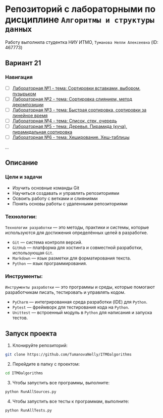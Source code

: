 # Репозиторий с лабораторными по дисциплине `Алгоритмы и структуры данных`
Работу выполнила студентка НИУ ИТМО, `Туманова Нелли Алексеевна` (ID: 467773)
## Вариант 21
### Навигация

- [ ] [Лабораторная №1 - тема: Сортировки вставками, выбором, пузырьком](Lab1/README.md)
- [ ] [Лабораторная №2 - тема: Сортировка слиянием, метод декомпозиции](Lab2/README.md)
- [ ] [Лабораторная №3 - тема: Быстрая сортировка, сортировки за линейное время](Lab3/README.md)
- [ ] [Лабораторная №4 - тема: Список, стек, очередь](Lab4/README.md)
- [ ] [Лабораторная №5 - тема: Деревья. Пирамида (куча), пирамидальная сортировка](Lab5/README.md)
- [ ] [Лабораторная №6 - тема: Хеширование. Хеш-таблицы](Lab6/README.md)

*...*

## Описание

### Цели и задачи

- Изучить основные команды Git
- Научиться создавать и управлять репозиториями
- Освоить работу с ветками и слияниями
- Понять основы работы с удаленными репозиториями

### Технологии:
`Технологии разработки` — это методы, практики и системы, которые используются для достижения определённых целей в разработке.

- `Git` — система контроля версий.
- `GitHub` — платформа для хостинга и совместной разработки, использующая `Git`.
- `Markdown` — язык разметки для форматирования текста.
- `Python` — язык программирования.

### Инструменты:
`Инструменты разработки` — это программы и среды, которые помогают разработчикам писать, тестировать и управлять кодом.

- `PyCharm` — интегрированная среда разработки (IDE) для `Python`.
- `Pytest` — фреймворк для тестирования кода на `Python`.
- `Unittest` — встроенный модуль в `Python` для написания и запуска тестов.


## Запуск проекта
1. Клонируйте репозиторий:
```bash
git clone https://github.com/TumanovaNelly/ITMOalgorithms
```

2. Перейдите в папку с проектом:
```bash
cd ITMOalgorithms
```

3. Чтобы запустить все программы, выполните:
```bash
python RunAllSources.py
```

4. Чтобы запустить все тесты к программам, выполните:
```bash
python RunAllTests.py
```
